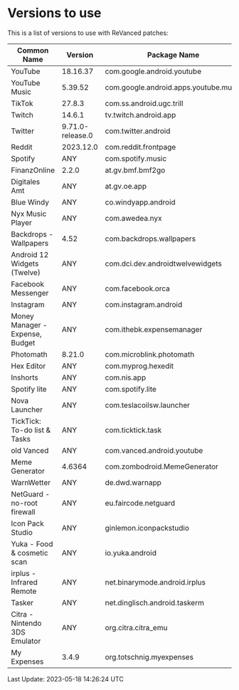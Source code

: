 # Versions to use

This is a list of versions to use with ReVanced patches:

| Common Name | Version | Package Name |
|---|---|---|
| YouTube | 18.16.37 | com.google.android.youtube |
| YouTube Music | 5.39.52 | com.google.android.apps.youtube.music |
| TikTok | 27.8.3 | com.ss.android.ugc.trill |
| Twitch | 14.6.1 | tv.twitch.android.app |
| Twitter | 9.71.0-release.0 | com.twitter.android |
| Reddit | 2023.12.0 | com.reddit.frontpage |
| Spotify | ANY | com.spotify.music |
| FinanzOnline | 2.2.0 | at.gv.bmf.bmf2go |
| Digitales Amt | ANY | at.gv.oe.app |
| Blue Windy | ANY | co.windyapp.android |
| Nyx Music Player | ANY | com.awedea.nyx |
| Backdrops - Wallpapers | 4.52 | com.backdrops.wallpapers |
| Android 12 Widgets (Twelve) | ANY | com.dci.dev.androidtwelvewidgets |
| Facebook Messenger | ANY | com.facebook.orca |
| Instagram | ANY | com.instagram.android |
| Money Manager - Expense, Budget | ANY | com.ithebk.expensemanager |
| Photomath | 8.21.0 | com.microblink.photomath |
| Hex Editor | ANY | com.myprog.hexedit |
| Inshorts | ANY | com.nis.app |
| Spotify lite | ANY | com.spotify.lite |
| Nova Launcher | ANY | com.teslacoilsw.launcher |
| TickTick: To-do list & Tasks | ANY | com.ticktick.task |
| old Vanced | ANY | com.vanced.android.youtube |
| Meme Generator | 4.6364 | com.zombodroid.MemeGenerator |
| WarnWetter | ANY | de.dwd.warnapp |
| NetGuard - no-root firewall | ANY | eu.faircode.netguard |
| Icon Pack Studio | ANY | ginlemon.iconpackstudio |
| Yuka - Food & cosmetic scan | ANY | io.yuka.android |
| irplus - Infrared Remote | ANY | net.binarymode.android.irplus |
| Tasker | ANY | net.dinglisch.android.taskerm |
| Citra - Nintendo 3DS Emulator | ANY | org.citra.citra_emu |
| My Expenses | 3.4.9 | org.totschnig.myexpenses |

Last Update: 2023-05-18 14:26:24 UTC
